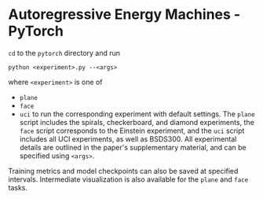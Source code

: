 # Autoregressive Energy Machines - PyTorch
```cd``` to the ```pytorch``` directory and run
```
python <experiment>.py --<args>
```
where ```<experiment>``` is one of 
- ```plane```
- ```face```
- ```uci```
to run the corresponding experiment with default settings. The ```plane``` script includes the spirals, checkerboard, and diamond experiments, the ```face``` script corresponds to the Einstein experiment, and the ```uci``` script includes all UCI experiments, as well as BSDS300. All experimental details are outlined in the paper's supplementary material, and can be specified using ```<args>```.

Training metrics and model checkpoints can also be saved at specified intervals. Intermediate visualization is also available for the ```plane``` and ```face``` tasks.
